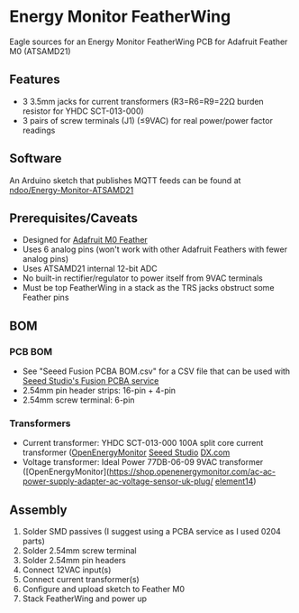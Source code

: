 # Energy Monitor FeatherWing

Eagle sources for an Energy Monitor FeatherWing PCB for Adafruit Feather M0 (ATSAMD21)

## Features

* 3 3.5mm jacks for current transformers (R3=R6=R9=22Ω burden resistor for YHDC SCT-013-000)
* 3 pairs of screw terminals (J1) (≤9VAC) for real power/power factor readings

## Software

An Arduino sketch that publishes MQTT feeds can be found at [ndoo/Energy-Monitor-ATSAMD21](https://github.com/ndoo/Energy-Monitor-ATSAMD21)

## Prerequisites/Caveats

* Designed for [Adafruit M0 Feather](https://www.adafruit.com/product/3010)
* Uses 6 analog pins (won't work with other Adafruit Feathers with fewer analog pins)
* Uses ATSAMD21 internal 12-bit ADC
* No built-in rectifier/regulator to power itself from 9VAC terminals
* Must be top FeatherWing in a stack as the TRS jacks obstruct some Feather pins

## BOM

### PCB BOM

* See "Seeed Fusion PCBA BOM.csv" for a CSV file that can be used with [Seeed Studio's Fusion PCBA service](https://www.seeedstudio.com/fusion_pcb.html)
* 2.54mm pin header strips: 16-pin + 4-pin
* 2.54mm screw terminal: 6-pin

### Transformers

* Current transformer:  YHDC SCT-013-000 100A split core current transformer ([OpenEnergyMonitor](http://shop.openenergymonitor.com/100a-max-clip-on-current-sensor-ct/) [Seeed Studio](https://www.seeedstudio.com/Noninvasive-AC-Current-Sensor-100A-max-p-547.html) [DX.com](http://www.dx.com/p/sct013-0-100a-non-invasive-ac-current-sensor-split-core-current-transformer-blue-359292)
* Voltage transformer:  Ideal Power 77DB-06-09 9VAC transformer ([OpenEnergyMonitor](https://shop.openenergymonitor.com/ac-ac-power-supply-adapter-ac-voltage-sensor-uk-plug/ [element14](http://sg.element14.com/ideal-power/77db-06-09/power-supply-ac-ac-10w-9v-0-67a/dp/2368014))

## Assembly

1. Solder SMD passives (I suggest using a PCBA service as I used 0204 parts)
2. Solder 2.54mm screw terminal
3. Solder 2.54mm pin headers
4. Connect 12VAC input(s)
5. Connect current transformer(s)
6. Configure and upload sketch to Feather M0
7. Stack FeatherWing and power up
